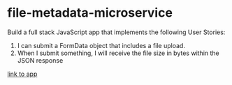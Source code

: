 # file-metadata-microservice
Build a full stack JavaScript app that implements the following User Stories:
1. I can submit a FormData object that includes a file upload.
2. When I submit something, I will receive the file size in bytes within the JSON response


[link to app](https://fhirt-metadata-microservice.herokuapp.com/)
